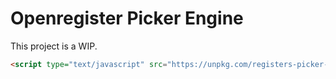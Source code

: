 Openregister Picker Engine
===

This project is a WIP.

```html
<script type="text/javascript" src="https://unpkg.com/registers-picker-engine@0.0.2"></script>
```

